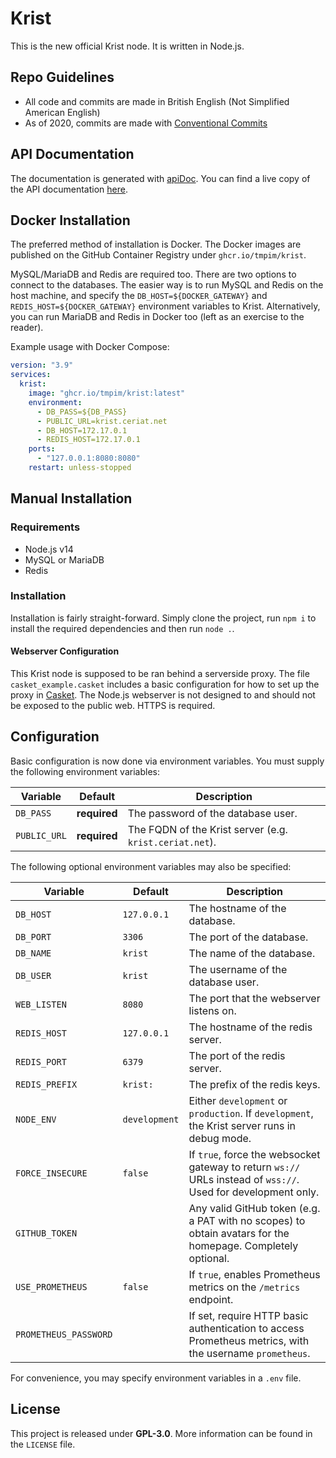 # Krist

This is the new official Krist node. It is written in Node.js.

## Repo Guidelines
- All code and commits are made in British English (Not Simplified American English)
- As of 2020, commits are made with [Conventional Commits](https://www.conventionalcommits.org/en/v1.0.0/)

## API Documentation

The documentation is generated with [apiDoc](http://apidocjs.com). You can find 
a live copy of the API documentation [here](http://krist.ceriat.net/docs).

## Docker Installation

The preferred method of installation is Docker. The Docker images are published
on the GitHub Container Registry under `ghcr.io/tmpim/krist`.

MySQL/MariaDB and Redis are required too. There are two options to connect to
the databases. The easier way is to run MySQL and Redis on the host machine,
and specify the `DB_HOST=${DOCKER_GATEWAY}` and `REDIS_HOST=${DOCKER_GATEWAY}`
environment variables to Krist. Alternatively, you can run MariaDB and Redis
in Docker too (left as an exercise to the reader).

Example usage with Docker Compose:

```yml
version: "3.9"
services:
  krist:
    image: "ghcr.io/tmpim/krist:latest"
    environment:
      - DB_PASS=${DB_PASS}
      - PUBLIC_URL=krist.ceriat.net
      - DB_HOST=172.17.0.1
      - REDIS_HOST=172.17.0.1
    ports:
      - "127.0.0.1:8080:8080"
    restart: unless-stopped
```

## Manual Installation

### Requirements

- Node.js v14
- MySQL or MariaDB
- Redis

### Installation

Installation is fairly straight-forward. Simply clone the project, run 
`npm i` to install the required dependencies and then run `node .`.

#### Webserver Configuration

This Krist node is supposed to be ran behind a serverside proxy. The file
`casket_example.casket` includes a basic configuration for how to set up the
proxy in [Casket](https://github.com/tmpim/casket). The Node.js webserver is not
designed to and should not be exposed to the public web. HTTPS is required.

## Configuration

Basic configuration is now done via environment variables. You must supply the
following environment variables:

| Variable     | Default      | Description                                             |
|--------------|--------------|---------------------------------------------------------|
| `DB_PASS`    | **required** | The password of the database user.                      |
| `PUBLIC_URL` | **required** | The FQDN of the Krist server (e.g. `krist.ceriat.net`). |


The following optional environment variables may also be specified:

| Variable | Default | Description |
|---|---|---|
| `DB_HOST` | `127.0.0.1` | The hostname of the database. |
| `DB_PORT` | `3306` | The port of the database. |
| `DB_NAME` | `krist` | The name of the database. |
| `DB_USER` | `krist` | The username of the database user. |
| `WEB_LISTEN` | `8080` | The port that the webserver listens on. |
| `REDIS_HOST` | `127.0.0.1` | The hostname of the redis server. |
| `REDIS_PORT` | `6379` | The port of the redis server. |
| `REDIS_PREFIX` | `krist:` | The prefix of the redis keys. |
| `NODE_ENV` | `development` | Either `development` or `production`. If `development`, the Krist server runs in debug mode. |
| `FORCE_INSECURE` | `false` | If `true`, force the websocket gateway to return `ws://` URLs instead of `wss://`. Used for development only. |
| `GITHUB_TOKEN` |  | Any valid GitHub token (e.g. a PAT with no scopes) to obtain avatars for the homepage. Completely optional. |
| `USE_PROMETHEUS` | `false` | If `true`, enables Prometheus metrics on the `/metrics` endpoint. |
| `PROMETHEUS_PASSWORD` |  | If set, require HTTP basic authentication to access Prometheus metrics, with the username `prometheus`. |

For convenience, you may specify environment variables in a `.env` file.

## License

This project is released under **GPL-3.0**. More information can be found in the
`LICENSE` file.
